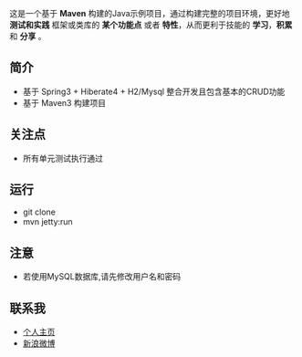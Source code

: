 这是一个基于 **Maven** 构建的Java示例项目，通过构建完整的项目环境，更好地 **测试和实践** 框架或类库的 **某个功能点** 或者 **特性**，从而更利于技能的 **学习**，**积累** 和 **分享** 。

## 简介 ##

- 基于 Spring3 + Hiberate4 + H2/Mysql 整合开发且包含基本的CRUD功能
- 基于 Maven3 构建项目

## 关注点 ##

- 所有单元测试执行通过

## 运行 ##

- git clone
- mvn jetty:run

## 注意 ##

- 若使用MySQL数据库,请先修改用户名和密码

## 联系我 ##

- [个人主页](http://www.macrotea.com "http://www.macrotea.com")
- [新浪微博](http://weibo.com/macrotea "http://weibo.com/macrotea")

